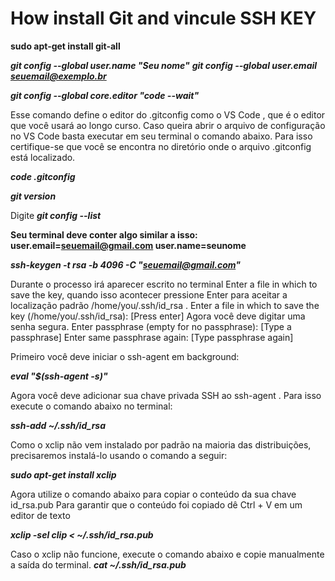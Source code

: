 # How install Git and vincule SSH KEY

<b>sudo apt-get install git-all</b>

<b><i>git config --global user.name "Seu nome"</b>
<b>git config --global user.email seuemail@exemplo.br</i></b>

<b><i>git config --global core.editor "code --wait"</i></b>

Esse comando define o editor do .gitconfig como o VS Code , que é o editor que você usará ao longo curso. 
Caso queira abrir o arquivo de configuração no VS Code basta executar em seu terminal o comando abaixo. 
Para isso certifique-se que você se encontra no diretório onde o arquivo .gitconfig está localizado.

<b><i>code .gitconfig</i></b>

<b><i>git version</i></b>

Digite 
<b><i>git config --list</i></b>
 
<b>Seu terminal deve conter algo similar a isso:  
user.email=seuemail@gmail.com
user.name=seunome</b>

<b><i>ssh-keygen -t rsa -b 4096 -C "seuemail@gmail.com"</i></b>

Durante o processo irá aparecer escrito no terminal Enter a file in which to save the key, 
quando isso acontecer pressione Enter para aceitar a localização padrão /home/you/.ssh/id_rsa .
Enter a file in which to save the key (/home/you/.ssh/id_rsa): [Press enter]
Agora você deve digitar uma senha segura.
Enter passphrase (empty for no passphrase): [Type a passphrase]
Enter same passphrase again: [Type passphrase again]

Primeiro você deve iniciar o ssh-agent em background:

<b><i>eval "$(ssh-agent -s)"</i></b>

Agora você deve adicionar sua chave privada SSH ao ssh-agent . Para isso execute o comando abaixo no terminal:

<b><i>ssh-add ~/.ssh/id_rsa</i></b>

Como o xclip não vem instalado por padrão na maioria das distribuições,
precisaremos instalá-lo usando o comando a seguir:

<b><i>sudo apt-get install xclip</i></b>

 Agora utilize o comando abaixo para copiar o conteúdo da sua chave id_rsa.pub
 Para garantir que o conteúdo foi copiado dê Ctrl + V em um editor de texto
 
<b><i>xclip -sel clip < ~/.ssh/id_rsa.pub</i></b>

Caso o xclip não funcione, execute o comando abaixo e copie manualmente a saída do terminal.
<b><i>cat ~/.ssh/id_rsa.pub</i></b>
